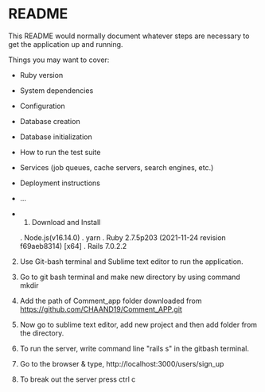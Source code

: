 # README

This README would normally document whatever steps are necessary to get the
application up and running.

Things you may want to cover:

* Ruby version
* System dependencies
* Configuration
* Database creation
* Database initialization
* How to run the test suite
* Services (job queues, cache servers, search engines, etc.)
* Deployment instructions
* ...
* 1. Download and Install
   
   . Node.js(v16.14.0)
   . yarn
   . Ruby 2.7.5p203 (2021-11-24 revision f69aeb8314) [x64]
   . Rails 7.0.2.2

2. Use Git-bash terminal and Sublime text editor to run the application.

3. Go to git bash terminal and make new directory by using command mkdir

4. Add the path of Comment_app folder downloaded from https://github.com/CHAAND19/Comment_APP.git   

5. Now go to sublime text editor, add new project and then add folder from the directory.

6. To run the server, write command line "rails s" in the gitbash terminal. 

7. Go to the browser & type, http://localhost:3000/users/sign_up 

8. To break out the server press ctrl c
